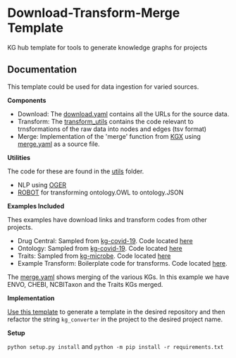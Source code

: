Download-Transform-Merge Template
================================================
KG hub template for tools to generate knowledge graphs for projects

Documentation
------------------------------------------------

This template could be used for data ingestion for varied sources.

**Components**

- Download: The [download.yaml](download.yaml) contains all the URLs for the source data.
- Transform: The [transform_utils](kg_converter/transform_utils) contains the code relevant to trnsformations of the raw data into nodes and edges (tsv format)
- Merge: Implementation of the 'merge' function from [KGX](https://github.com/biolink/kgx) using [merge.yaml](merge.yaml) as a source file.

**Utilities**

The code for these are found in the [utils](kg_converter/utils) folder.

- NLP using [OGER](https://github.com/OntoGene/OGER)
- [ROBOT](https://github.com/ontodev/robot) for transforming ontology.OWL to ontology.JSON

**Examples Included**

Thes examples have download links and transform codes from other projects.

- Drug Central: Sampled from [kg-covid-19](https://github.com/Knowledge-Graph-Hub/kg-covid-19). Code located [here](kg_converter/transform_utils/drug_central)
- Ontology: Sampled from [kg-covid-19](https://github.com/Knowledge-Graph-Hub/kg-covid-19). Code located [here](kg_converter/transform_utils/ontology)
- Traits: Sampled from [kg-microbe](https://github.com/Knowledge-Graph-Hub/kg-microbe). Code located [here](kg_converter/transform_utils/traits)
- Example Transform: Boilerplate code for transforms. Code located [here](kg_converter/example_transform).

The [merge.yaml](merge.yaml) shows merging of the various KGs. In this example we have ENVO, CHEBI, NCBITaxon and the Traits KGs merged.

**Implementation**

[Use this template](https://github.com/Knowledge-Graph-Hub/kg-dtm-template/generate) to generate a template in the desired repository and then refactor the string `kg_converter` in the project to the desired project name. 

**Setup**

`python setup.py install` and `python -m pip install -r requirements.txt`
